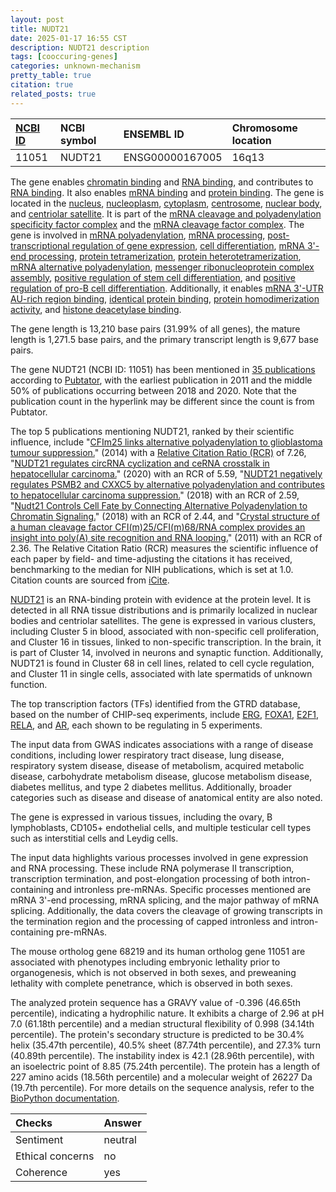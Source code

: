 ```yaml
---
layout: post
title: NUDT21
date: 2025-01-17 16:55 CST
description: NUDT21 description
tags: [cooccuring-genes]
categories: unknown-mechanism
pretty_table: true
citation: true
related_posts: true
---
```




| [NCBI ID](https://www.ncbi.nlm.nih.gov/gene/11051) | NCBI symbol | ENSEMBL ID | Chromosome location |
| :-------- | :------- | :-------- | :------- |
| 11051  | NUDT21 | ENSG00000167005 | 16q13  |



The gene enables [chromatin binding](https://amigo.geneontology.org/amigo/term/GO:0003682) and [RNA binding](https://amigo.geneontology.org/amigo/term/GO:0003723), and contributes to [RNA binding](https://amigo.geneontology.org/amigo/term/GO:0003723). It also enables [mRNA binding](https://amigo.geneontology.org/amigo/term/GO:0003729) and [protein binding](https://amigo.geneontology.org/amigo/term/GO:0005515). The gene is located in the [nucleus](https://amigo.geneontology.org/amigo/term/GO:0005634), [nucleoplasm](https://amigo.geneontology.org/amigo/term/GO:0005654), [cytoplasm](https://amigo.geneontology.org/amigo/term/GO:0005737), [centrosome](https://amigo.geneontology.org/amigo/term/GO:0005813), [nuclear body](https://amigo.geneontology.org/amigo/term/GO:0016604), and [centriolar satellite](https://amigo.geneontology.org/amigo/term/GO:0034451). It is part of the [mRNA cleavage and polyadenylation specificity factor complex](https://amigo.geneontology.org/amigo/term/GO:0005847) and the [mRNA cleavage factor complex](https://amigo.geneontology.org/amigo/term/GO:0005849). The gene is involved in [mRNA polyadenylation](https://amigo.geneontology.org/amigo/term/GO:0006378), [mRNA processing](https://amigo.geneontology.org/amigo/term/GO:0006397), [post-transcriptional regulation of gene expression](https://amigo.geneontology.org/amigo/term/GO:0010608), [cell differentiation](https://amigo.geneontology.org/amigo/term/GO:0030154), [mRNA 3'-end processing](https://amigo.geneontology.org/amigo/term/GO:0031124), [protein tetramerization](https://amigo.geneontology.org/amigo/term/GO:0051262), [protein heterotetramerization](https://amigo.geneontology.org/amigo/term/GO:0051290), [mRNA alternative polyadenylation](https://amigo.geneontology.org/amigo/term/GO:0110104), [messenger ribonucleoprotein complex assembly](https://amigo.geneontology.org/amigo/term/GO:1990120), [positive regulation of stem cell differentiation](https://amigo.geneontology.org/amigo/term/GO:2000738), and [positive regulation of pro-B cell differentiation](https://amigo.geneontology.org/amigo/term/GO:2000975). Additionally, it enables [mRNA 3'-UTR AU-rich region binding](https://amigo.geneontology.org/amigo/term/GO:0035925), [identical protein binding](https://amigo.geneontology.org/amigo/term/GO:0042802), [protein homodimerization activity](https://amigo.geneontology.org/amigo/term/GO:0042803), and [histone deacetylase binding](https://amigo.geneontology.org/amigo/term/GO:0042826).


The gene length is 13,210 base pairs (31.99% of all genes), the mature length is 1,271.5 base pairs, and the primary transcript length is 9,677 base pairs.


The gene NUDT21 (NCBI ID: 11051) has been mentioned in [35 publications](https://pubmed.ncbi.nlm.nih.gov/?term=%22NUDT21%22) according to [Pubtator](https://academic.oup.com/nar/article/47/W1/W587/5494727), with the earliest publication in 2011 and the middle 50% of publications occurring between 2018 and 2020. Note that the publication count in the hyperlink may be different since the count is from Pubtator.


The top 5 publications mentioning NUDT21, ranked by their scientific influence, include "[CFIm25 links alternative polyadenylation to glioblastoma tumour suppression.](https://pubmed.ncbi.nlm.nih.gov/24814343)" (2014) with a [Relative Citation Ratio (RCR)](https://journals.plos.org/plosbiology/article?id=10.1371/journal.pbio.1002541) of 7.26, "[NUDT21 regulates circRNA cyclization and ceRNA crosstalk in hepatocellular carcinoma.](https://pubmed.ncbi.nlm.nih.gov/31570791)" (2020) with an RCR of 5.59, "[NUDT21 negatively regulates PSMB2 and CXXC5 by alternative polyadenylation and contributes to hepatocellular carcinoma suppression.](https://pubmed.ncbi.nlm.nih.gov/29780166)" (2018) with an RCR of 2.59, "[Nudt21 Controls Cell Fate by Connecting Alternative Polyadenylation to Chromatin Signaling.](https://pubmed.ncbi.nlm.nih.gov/29249356)" (2018) with an RCR of 2.44, and "[Crystal structure of a human cleavage factor CFI(m)25/CFI(m)68/RNA complex provides an insight into poly(A) site recognition and RNA looping.](https://pubmed.ncbi.nlm.nih.gov/21295486)" (2011) with an RCR of 2.36. The Relative Citation Ratio (RCR) measures the scientific influence of each paper by field- and time-adjusting the citations it has received, benchmarking to the median for NIH publications, which is set at 1.0. Citation counts are sourced from [iCite](https://icite.od.nih.gov).


[NUDT21](https://www.proteinatlas.org/ENSG00000167005-NUDT21) is an RNA-binding protein with evidence at the protein level. It is detected in all RNA tissue distributions and is primarily localized in nuclear bodies and centriolar satellites. The gene is expressed in various clusters, including Cluster 5 in blood, associated with non-specific cell proliferation, and Cluster 16 in tissues, linked to non-specific transcription. In the brain, it is part of Cluster 14, involved in neurons and synaptic function. Additionally, NUDT21 is found in Cluster 68 in cell lines, related to cell cycle regulation, and Cluster 11 in single cells, associated with late spermatids of unknown function.


The top transcription factors (TFs) identified from the GTRD database, based on the number of CHIP-seq experiments, include [ERG](https://www.ncbi.nlm.nih.gov/gene/2078), [FOXA1](https://www.ncbi.nlm.nih.gov/gene/3169), [E2F1](https://www.ncbi.nlm.nih.gov/gene/1869), [RELA](https://www.ncbi.nlm.nih.gov/gene/5970), and [AR](https://www.ncbi.nlm.nih.gov/gene/367), each shown to be regulating in 5 experiments.



The input data from GWAS indicates associations with a range of disease conditions, including lower respiratory tract disease, lung disease, respiratory system disease, disease of metabolism, acquired metabolic disease, carbohydrate metabolism disease, glucose metabolism disease, diabetes mellitus, and type 2 diabetes mellitus. Additionally, broader categories such as disease and disease of anatomical entity are also noted.



The gene is expressed in various tissues, including the ovary, B lymphoblasts, CD105+ endothelial cells, and multiple testicular cell types such as interstitial cells and Leydig cells.


The input data highlights various processes involved in gene expression and RNA processing. These include RNA polymerase II transcription, transcription termination, and post-elongation processing of both intron-containing and intronless pre-mRNAs. Specific processes mentioned are mRNA 3'-end processing, mRNA splicing, and the major pathway of mRNA splicing. Additionally, the data covers the cleavage of growing transcripts in the termination region and the processing of capped intronless and intron-containing pre-mRNAs.


The mouse ortholog gene 68219 and its human ortholog gene 11051 are associated with phenotypes including embryonic lethality prior to organogenesis, which is not observed in both sexes, and preweaning lethality with complete penetrance, which is observed in both sexes.


The analyzed protein sequence has a GRAVY value of -0.396 (46.65th percentile), indicating a hydrophilic nature. It exhibits a charge of 2.96 at pH 7.0 (61.18th percentile) and a median structural flexibility of 0.998 (34.14th percentile). The protein's secondary structure is predicted to be 30.4% helix (35.47th percentile), 40.5% sheet (87.74th percentile), and 27.3% turn (40.89th percentile). The instability index is 42.1 (28.96th percentile), with an isoelectric point of 8.85 (75.24th percentile). The protein has a length of 227 amino acids (18.56th percentile) and a molecular weight of 26227 Da (19.7th percentile). For more details on the sequence analysis, refer to the [BioPython documentation](https://biopython.org/docs/1.75/api/Bio.SeqUtils.ProtParam.html).





| Checks    | Answer |
| :-------- | :------- |
| Sentiment  | neutral   |
| Ethical concerns | no     |
| Coherence    | yes    |